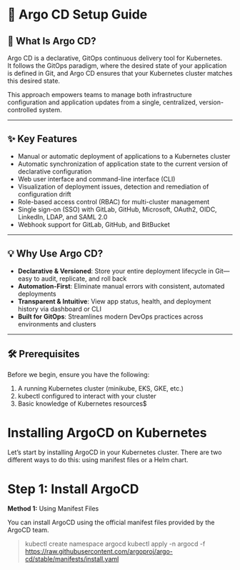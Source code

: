# 🚀 Argo CD Setup Guide

## 📌 What Is Argo CD?

Argo CD is a declarative, GitOps continuous delivery tool for Kubernetes.  
It follows the GitOps paradigm, where the desired state of your application is defined in Git, and Argo CD ensures that your Kubernetes cluster matches this desired state.

This approach empowers teams to manage both infrastructure configuration and application updates from a single, centralized, version-controlled system.

---

## ✨ Key Features

- Manual or automatic deployment of applications to a Kubernetes cluster  
- Automatic synchronization of application state to the current version of declarative configuration  
- Web user interface and command-line interface (CLI)  
- Visualization of deployment issues, detection and remediation of configuration drift  
- Role-based access control (RBAC) for multi-cluster management  
- Single sign-on (SSO) with GitLab, GitHub, Microsoft, OAuth2, OIDC, LinkedIn, LDAP, and SAML 2.0  
- Webhook support for GitLab, GitHub, and BitBucket  

---

## 💡 Why Use Argo CD?

- **Declarative & Versioned**: Store your entire deployment lifecycle in Git—easy to audit, replicate, and roll back  
- **Automation-First**: Eliminate manual errors with consistent, automated deployments  
- **Transparent & Intuitive**: View app status, health, and deployment history via dashboard or CLI  
- **Built for GitOps**: Streamlines modern DevOps practices across environments and clusters  

---

## 🛠️ Prerequisites

Before we begin, ensure you have the following:

1. A running Kubernetes cluster (minikube, EKS, GKE, etc.)
2. kubectl configured to interact with your cluster
3. Basic knowledge of Kubernetes resources$

# Installing ArgoCD on Kubernetes
Let’s start by installing ArgoCD in your Kubernetes cluster. There are two different ways to do this: using manifest files or a Helm chart.

# Step 1: Install ArgoCD
**Method 1:** Using Manifest Files

You can install ArgoCD using the official manifest files provided by the ArgoCD team.
> kubectl create namespace argocd
> kubectl apply -n argocd -f https://raw.githubusercontent.com/argoproj/argo-cd/stable/manifests/install.yaml

